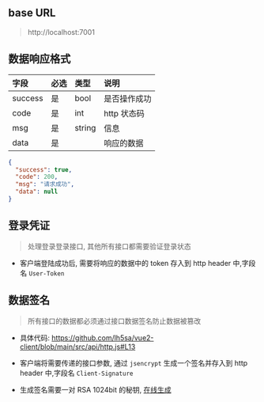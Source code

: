 ## base URL

> http://localhost:7001

## 数据响应格式

| 字段    | 必选 | 类型   | 说明         |
| :------ | :--- | :----- | :----------- |
| success | 是   | bool   | 是否操作成功 |
| code    | 是   | int    | http 状态码  |
| msg     | 是   | string | 信息         |
| data    | 是   |        | 响应的数据   |

```json
{
  "success": true,
  "code": 200,
  "msg": "请求成功",
  "data": null
}
```

## 登录凭证

> 处理登录登录接口, 其他所有接口都需要验证登录状态

- 客户端登陆成功后, 需要将响应的数据中的 token 存入到 http header 中,字段名 `User-Token`

## 数据签名

> 所有接口的数据都必须通过接口数据签名防止数据被篡改

- 具体代码: https://github.com/lh5sa/vue2-client/blob/main/src/api/http.js#L13

- 客户端将需要传递的接口参数, 通过 `jsencrypt` 生成一个签名并存入到 http header 中,字段名 `Client-Signature`

- 生成签名需要一对 RSA 1024bit 的秘钥, [在线生成](http://web.chacuo.net/netrsakeypair)
